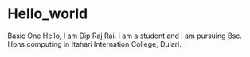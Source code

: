 # Hello_world
Basic One
Hello, I am Dip Raj Rai. I am a student and I am pursuing Bsc. Hons computing in Itahari Internation College, Dulari.
